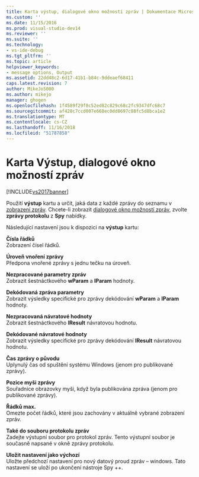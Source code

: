 ```yaml
---
title: Karta výstup, dialogové okno možností zpráv | Dokumentace Microsoftu
ms.custom: ''
ms.date: 11/15/2016
ms.prod: visual-studio-dev14
ms.reviewer: ''
ms.suite: ''
ms.technology:
- vs-ide-debug
ms.tgt_pltfrm: ''
ms.topic: article
helpviewer_keywords:
- message options, Output
ms.assetid: 22dd48c2-6d17-41b1-b84c-9ddeaef68411
caps.latest.revision: 7
author: MikeJo5000
ms.author: mikejo
manager: ghogen
ms.openlocfilehash: 1f4589f29f0c52ed82c829c68c2fc9347dfc68c7
ms.sourcegitcommit: af428c7ccd007e668ec0dd8697c88fc5d8bca1e2
ms.translationtype: MT
ms.contentlocale: cs-CZ
ms.lasthandoff: 11/16/2018
ms.locfileid: "51787858"
---
```

# <a name="output-tab-message-options-dialog-box"></a>Karta Výstup, dialogové okno možností zpráv
[!INCLUDE[vs2017banner](../includes/vs2017banner.md)]

Použití **výstup** kartu a určit, jaká data z každé zprávy do seznamu v [zobrazení zpráv](../debugger/messages-view.md). Chcete-li zobrazit [dialogové okno možností zpráv](../debugger/message-options-dialog-box.md), zvolte **zprávy protokolu** z **Spy** nabídky.  
  
 Následující nastavení jsou k dispozici na **výstup** kartu:  
  
 **Čísla řádků**  
 Zobrazení čísel řádků.  
  
 **Úroveň vnoření zprávy**  
 Předpona vnořené zprávy s jednu tečku na úroveň.  
  
 **Nezpracované parametry zpráv**  
 Zobrazit šestnáctkového **wParam** a **lParam** hodnoty.  
  
 **Dekódovaná zpráva parametry**  
 Zobrazit výsledky specifické pro zprávy dekódování **wParam** a **lParam** hodnoty.  
  
 **Nezpracovaná návratové hodnoty**  
 Zobrazit šestnáctkového **lResult** návratovou hodnotu.  
  
 **Dekódované návratové hodnoty**  
 Zobrazit výsledky specifické pro zprávy dekódování **lResult** návratovou hodnotu.  
  
 **Čas zprávy o původu**  
 Uplynulý čas od spuštění systému Windows (jenom pro publikované zprávy).  
  
 **Pozice myši zprávy**  
 Souřadnice obrazovky myši, když byla publikována zpráva (jenom pro publikované zprávy).  
  
 **Řádků max.**  
 Omezte počet řádků, které jsou zachovány v aktuálně vybrané zobrazení zpráv.  
  
 **Také do souboru protokolu zpráv**  
 Zadejte výstupní soubor pro protokol zpráv. Tento výstupní soubor je současně napsané v okně zprávy protokolu.  
  
 **Uložit nastavení jako výchozí**  
 Uložte předchozí nastavení pro nový datový proud zpráv – windows. Tato nastavení se uloží po ukončení nástroje Spy ++.



